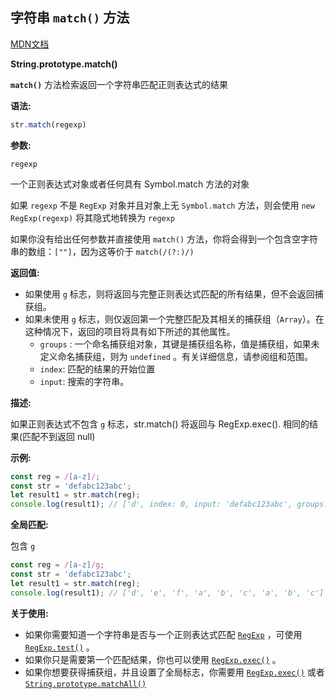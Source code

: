 ## 字符串 `match()` 方法

<a href="https://developer.mozilla.org/zh-CN/docs/Web/JavaScript/Reference/Global_Objects/String/match"
        target="_blank">MDN文档</a> 

**String.prototype.match()**

**`match()`** 方法检索返回一个字符串匹配正则表达式的结果



**语法:**

```js
str.match(regexp)
```



**参数:**

`regexp`

一个正则表达式对象或者任何具有 Symbol.match 方法的对象

如果 `regexp` 不是 `RegExp` 对象并且对象上无 `Symbol.match` 方法，则会使用 `new RegExp(regexp)` 将其隐式地转换为 `regexp`

如果你没有给出任何参数并直接使用 `match()` 方法，你将会得到一个包含空字符串的数组：`[""]`，因为这等价于 `match(/(?:)/)`



**返回值:**

- 如果使用 `g` 标志，则将返回与完整正则表达式匹配的所有结果，但不会返回捕获组。
- 如果未使用 `g` 标志，则仅返回第一个完整匹配及其相关的捕获组（`Array`）。在这种情况下，返回的项目将具有如下所述的其他属性。
  - `groups` : 一个命名捕获组对象，其键是捕获组名称，值是捕获组，如果未定义命名捕获组，则为 `undefined` 。有关详细信息，请参阅组和范围。
  - `index`: 匹配的结果的开始位置
  - `input`: 搜索的字符串。



**描述:**

如果正则表达式不包含 `g` 标志，str.match() 将返回与 RegExp.exec(). 相同的结果(匹配不到返回 null)



**示例:**

```js
const reg = /[a-z]/;
const str = 'defabc123abc';
let result1 = str.match(reg);
console.log(result1); // ['d', index: 0, input: 'defabc123abc', groups: undefined]
```



**全局匹配:**

包含 `g`

```js
const reg = /[a-z]/g;
const str = 'defabc123abc';
let result1 = str.match(reg);
console.log(result1); // ['d', 'e', 'f', 'a', 'b', 'c', 'a', 'b', 'c']
```





**关于使用:**

- 如果你需要知道一个字符串是否与一个正则表达式匹配 [`RegExp`](https://developer.mozilla.org/zh-CN/docs/Web/JavaScript/Reference/Global_Objects/RegExp) ，可使用 [`RegExp.test()`](https://developer.mozilla.org/zh-CN/docs/Web/JavaScript/Reference/Global_Objects/RegExp/test) 。
- 如果你只是需要第一个匹配结果，你也可以使用 [`RegExp.exec()`](https://developer.mozilla.org/zh-CN/docs/Web/JavaScript/Reference/Global_Objects/RegExp/exec) 。
- 如果你想要获得捕获组，并且设置了全局标志，你需要用 [`RegExp.exec()`](https://developer.mozilla.org/zh-CN/docs/Web/JavaScript/Reference/Global_Objects/RegExp/exec) 或者 [`String.prototype.matchAll()`](https://developer.mozilla.org/zh-CN/docs/Web/JavaScript/Reference/Global_Objects/String/matchAll)